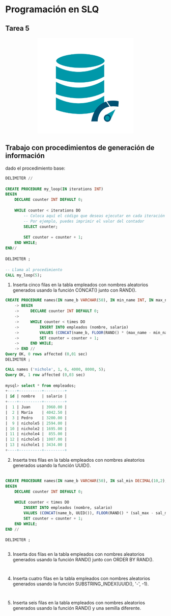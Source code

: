 # Programación en SLQ
## Tarea 5

<p align="center">
  <img src="https://github.com/nicholelouis/Base-datos/blob/main/img/optimizacion-bd.png?raw=true" alt="Descripción de la imagen" width="300"/>
</p>

## Trabajo con procedimientos de generación de información

dado el procedimiento base:

```sql
DELIMITER //

CREATE PROCEDURE my_loop(IN iterations INT)
BEGIN
    DECLARE counter INT DEFAULT 0;

    WHILE counter < iterations DO
        -- Coloca aquí el código que deseas ejecutar en cada iteración del bucle
        -- Por ejemplo, puedes imprimir el valor del contador
        SELECT counter;

        SET counter = counter + 1;
    END WHILE;
END//

DELIMITER ;

-- Llama al procedimiento 
CALL my_loop(5);
```

1. Inserta cinco filas en la tabla empleados con nombres aleatorios generados usando la función CONCAT() junto con RAND().
```sql
CREATE PROCEDURE names(IN name_b VARCHAR(50), IN min_name INT, IN max_name INT, IN sal_min DECIMAL(10,2), IN sal_max DECIMAL(10,2), IN times INT)
    -> BEGIN
    ->     DECLARE counter INT DEFAULT 0;
    -> 
    ->     WHILE counter < times DO
    ->         INSERT INTO empleados (nombre, salario)
    ->         VALUES (CONCAT(name_b, FLOOR(RAND() * (max_name - min_name + 1)) ), FLOOR(RAND() * (sal_max - sal_min + 1)));
    ->         SET counter = counter + 1;
    ->     END WHILE;
    -> END //
Query OK, 0 rows affected (0,01 sec)
DELIMITER ;
```
```sql
CALL names ('nichole', 1, 6, 4000, 8000, 5);
Query OK, 1 row affected (0,03 sec)

mysql> select * from empleados;
+----+----------+---------+
| id | nombre   | salario |
+----+----------+---------+
|  1 | Juan     | 3960.00 |
|  2 | María    | 4042.50 |
|  3 | Pedro    | 3200.00 |
|  9 | nichole5 | 2594.00 |
| 10 | nichole2 | 1695.00 |
| 11 | nichole4 |  855.00 |
| 12 | nichole5 | 1007.00 |
| 13 | nichole1 | 3434.00 |
+----+----------+---------+
```
2. Inserta tres filas en la tabla empleados con nombres aleatorios generados usando la función UUID().
```sql

CREATE PROCEDURE names(IN name_b VARCHAR(50), IN sal_min DECIMAL(10,2), IN sal_max DECIMAL(10,2), IN times INT)
BEGIN
    DECLARE counter INT DEFAULT 0;

    WHILE counter < times DO
        INSERT INTO empleados (nombre, salario)
        VALUES (CONCAT(name_b, UUID()), FLOOR(RAND() * (sal_max - sal_min + 1)));
        SET counter = counter + 1;
    END WHILE;
END //

DELIMITER ;
```
```sql

```

3. Inserta dos filas en la tabla empleados con nombres aleatorios generados usando la función RAND() junto con ORDER BY RAND().
```sql

```
```sql

```

4. Inserta cuatro filas en la tabla empleados con nombres aleatorios generados usando la función SUBSTRING_INDEX(UUID(), '-', -1).
```sql

```
```sql

```

5. Inserta seis filas en la tabla empleados con nombres aleatorios generados usando la función RAND() y una semilla diferente.
```sql

```
```sql

```
